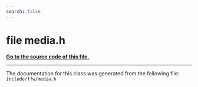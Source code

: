 ```yaml
---
search: false
---
```


# file media.h

**[Go to the source code of this file.](media_8h_source.md)**


----------------------------------------
The documentation for this class was generated from the following file: `include/ffw/media.h`
